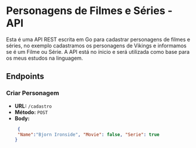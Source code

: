 # Personagens de Filmes e Séries - API

Esta é uma API REST escrita em Go para cadastrar personagens de filmes e séries, no exemplo cadastramos os personagens de Vikings e informamos se é um Filme ou Série.
A API está no ínicio e será utilizada como base para os meus estudos na linguagem.

## Endpoints

### Criar Personagem

- **URL:** `/cadastro`
- **Método:** `POST`
- **Body:**
  ```json
   {
   "Name":"Bjorn Ironside", "Movie": false, "Serie": true
  }
